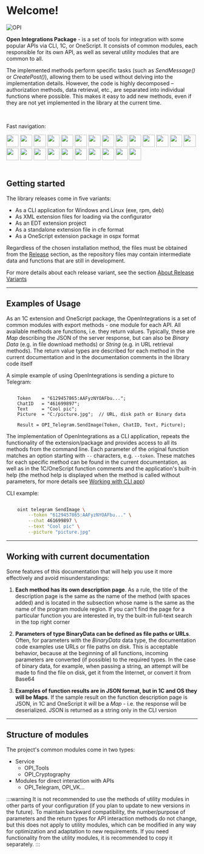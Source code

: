 ﻿---
id: Start
sidebar_class_name: NachaloRaboty
---

# Welcome!

![OPI](../../static/img/logo_long.webp)

**Open Integrations Package** - is a set of tools for integration with some popular APIs via CLI, 1C, or OneScript. It consists of common modules, each responsible for its own API, as well as several utility modules that are common to all. 

The implemented methods perform specific tasks (such as *SendMessage()* or *CreatePost()*), allowing them to be used without delving into the implementation details. However, the code is highly decomposed – authorization methods, data retrieval, etc., are separated into individual functions where possible. This makes it easy to add new methods, even if they are not yet implemented in the library at the current time.

<br/>

Fast navigation:
 <div>
 <a href="/docs/Instructions/Telegram/"><img src={require('../../static/img/APIs/Telegram.png').default} width="32" class="wp_logo"/></a>
 <a href="/docs/Instructions/Bitrix24/"><img src={require('../../static/img/APIs/Bitrix24.png').default} width="32" class="wp_logo"/></a>
 <a href="/docs/Instructions/CDEK/"><img src={require('../../static/img/APIs/CDEK.png').default} width="32" class="wp_logo"/></a>
 <a href="/docs/Instructions/VK/"><img src={require('../../static/img/APIs/VK.png').default} width="32" class="wp_logo"/></a>
 <a href="/docs/Instructions/VKTeams/"><img src={require('../../static/img/APIs/VKTeams.png').default} width="32" class="wp_logo"/></a>
 <a href="/docs/Instructions/Viber/"><img src={require('../../static/img/APIs/Viber.png').default} width="32" class="wp_logo"/></a>
 <a href="/docs/Instructions/Ozon/"><img src={require('../../static/img/APIs/Ozon.png').default} width="32" class="wp_logo"/></a>
 <a href="/docs/Instructions/GreenAPI/"><img src={require('../../static/img/APIs/GreenAPI.png').default} width="32" class="wp_logo"/></a>
 <a href="/docs/Instructions/S3/"><img src={require('../../static/img/APIs/S3.png').default} width="32" class="wp_logo"/></a>
 <a href="/docs/Instructions/PostgreSQL/"><img src={require('../../static/img/APIs/PostgreSQL.png').default} width="32" class="wp_logo"/></a>
 <a href="/docs/Instructions/SQLite/"><img src={require('../../static/img/APIs/SQLite.png').default} width="32" class="wp_logo"/></a>
 <a href="/docs/Instructions/MySQL/"><img src={require('../../static/img/APIs/MySQL.png').default} width="32" class="wp_logo"/></a>
 <a href="/docs/Instructions/Twitter/"><img src={require('../../static/img/APIs/Twitter.png').default} width="32" class="wp_logo"/></a>
 <a href="/docs/Instructions/Notion/"><img src={require('../../static/img/APIs/Notion.png').default} width="32" class="wp_logo"/></a>
 <a href="/docs/Instructions/YandexDisk/"><img src={require('../../static/img/APIs/YandexDisk.png').default} width="32" class="wp_logo"/></a>
 <a href="/docs/Instructions/GoogleCalendar/"><img src={require('../../static/img/APIs/GoogleCalendar.png').default} width="32" class="wp_logo"/></a>
 <a href="/docs/Instructions/GoogleDrive/"><img src={require('../../static/img/APIs/GoogleDrive.png').default} width="32" class="wp_logo"/></a>
 <a href="/docs/Instructions/GoogleSheets/"><img src={require('../../static/img/APIs/GoogleSheets.png').default} width="32" class="wp_logo"/></a>
 <a href="/docs/Instructions/Slack/"><img src={require('../../static/img/APIs/Slack.png').default} width="32" class="wp_logo"/></a>
 <a href="/docs/Instructions/Airtable/"><img src={require('../../static/img/APIs/Airtable.png').default} width="32" class="wp_logo"/></a>
 <a href="/docs/Instructions/Dropbox/"><img src={require('../../static/img/APIs/Dropbox.png').default} width="32" class="wp_logo"/></a>
 <a href="/docs/Instructions/Neocities/"><img src={require('../../static/img/APIs/Neocities.png').default} width="32" class="wp_logo"/></a>
 <a href="/docs/Instructions/TCP/"><img src={require('../../static/img/APIs/TCP.png').default} width="32" class="wp_logo"/></a>
 <a href="/docs/Instructions/RCON/"><img src={require('../../static/img/APIs/RCON.png').default} width="32" class="wp_logo"/></a>

</div> 

<br/>

## Getting started

The library releases come in five variants: 

- As a CLI application for Windows and Linux (exe, rpm, deb)
- As XML extension files for loading via the configurator
- As an EDT extension project
- As a standalone extension file in cfe format
- As a OneScript extension package in ospx format

Regardless of the chosen installation method, the files must be obtained from the [Release](https://github.com/Bayselonarrend/OpenIntegrations/releases) section, as the repository files may contain intermediate data and functions that are still in development. 

For more details about each release variant, see the section [About Release Variants](/docs/Start/Release-variants)

<hr/>

## Examples of Usage

As an 1C extension and OneScript package, the OpenIntegrations is a set of common modules with export methods - one module for each API. All available methods are functions, i.e. they return values. Typically, these are *Map* describing the JSON of the server response, but can also be *Binary Data* (e.g. in file download methods) or *String* (e.g. in URL retrieval methods). The return value types are described for each method in the current documentation and in the documentation comments in the library code itself

A simple example of using OpenIntegrations is sending a picture to Telegram:

```bsl

    Token    = "6129457865:AAFyzNYOAFbu...";
    ChatID   = "461699897";
    Text     = "Cool pic";
    Picture  = "C:/picture.jpg";  // URL, disk path or Binary data

    Result = OPI_Telegram.SendImage(Token, ChatID, Text, Picture);

```

The implementation of OpenIntegrations as a CLI application, repeats the functionality of the extension/package and provides access to all its methods from the command line. Each parameter of the original function matches an option starting with `--` characters, e.g. `--token`. These matches for each specific method can be found in the current documentation, as well as in the 1C/OneScript function comments and the application's built-in help (the method help is displayed when the method is called without parameters, for more details see [Working with CLI app](/docs/Start/CLI_version))

CLI example:

```bash

    oint telegram SendImage \
        --token "6129457865:AAFyzNYOAFbu..." \
        --chat 461699897 \
        --text "Cool pic" \
        --picture "picture.jpg"

```

<hr/>

## Working with current documentation

Some features of this documentation that will help you use it more effectively and avoid misunderstandings:

1. **Each method has its own description page**. As a rule, the title of the description page is the same as the name of the method (with spaces added) and is located in the subsection whose name is the same as the name of the program module region. If you can't find the page for a particular function you are interested in, try the built-in full-text search in the top right corner

2. **Parameters of type BinaryData can be defined as file paths or URLs**. Often, for parameters with the *BinaryData* data type, the documentation code examples use URLs or file paths on disk. This is acceptable behavior, because at the beginning of all functions, incoming parameters are converted (if possible) to the required types. In the case of binary data, for example, when passing a string, an attempt will be made to find the file on disk, get it from the Internet, or convert it from Base64

3. **Examples of function results are in JSON format, but in 1C and OS they will be Maps**. If the sample result on the function description page is JSON, in 1C and OneScript it will be a *Map* - i.e. the response will be deserialized. JSON is returned as a string only in the CLI version

<hr/>

## Structure of modules

The project's common modules come in two types: 

- Service 
	- OPI_Tools
	- OPI_Cryptography
- Modules for direct interaction with APIs
	- OPI_Telegram, OPI_VK...
	
:::warning
It is not recommended to use the methods of utility modules in other parts of your configuration (if you plan to update to new versions in the future). To maintain backward compatibility, the number/purpose of parameters and the return types for API interaction methods do not change, but this does not apply to utility modules, which can be modified in any way for optimization and adaptation to new requirements. If you need functionality from the utility modules, it is recommended to copy it separately.
:::
